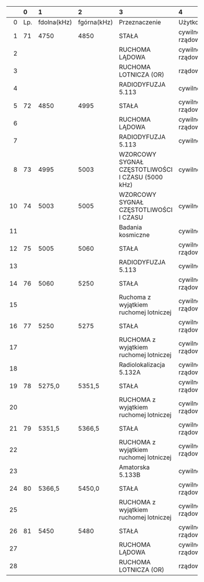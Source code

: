 |     | 0   | 1           | 2           | 3                                                 | 4               |
| --: | :-- | :---------- | :---------- | :------------------------------------------------ | :-------------- |
|   0 | Lp. | fdolna(kHz) | fgórna(kHz) | Przeznaczenie                                     | Użytkowanie     |
|   1 | 71  | 4750        | 4850        | STAŁA                                             | cywilno-rządowe |
|   2 |     |             |             | RUCHOMA LĄDOWA                                    | cywilno-rządowe |
|   3 |     |             |             | RUCHOMA LOTNICZA (OR)                             | rządowe         |
|   4 |     |             |             | RADIODYFUZJA 5.113                                | cywilne         |
|   5 | 72  | 4850        | 4995        | STAŁA                                             | cywilno-rządowe |
|   6 |     |             |             | RUCHOMA LĄDOWA                                    | cywilno-rządowe |
|   7 |     |             |             | RADIODYFUZJA 5.113                                | cywilne         |
|   8 | 73  | 4995        | 5003        | WZORCOWY SYGNAŁ CZĘSTOTLIWOŚCI I CZASU (5000 kHz) | cywilne         |
|  10 | 74  | 5003        | 5005        | WZORCOWY SYGNAŁ CZĘSTOTLIWOŚCI I CZASU            | cywilne         |
|  11 |     |             |             | Badania kosmiczne                                 | cywilne         |
|  12 | 75  | 5005        | 5060        | STAŁA                                             | cywilno-rządowe |
|  13 |     |             |             | RADIODYFUZJA 5.113                                | cywilne         |
|  14 | 76  | 5060        | 5250        | STAŁA                                             | cywilno-rządowe |
|  15 |     |             |             | Ruchoma z wyjątkiem ruchomej lotniczej            | cywilno-rządowe |
|  16 | 77  | 5250        | 5275        | STAŁA                                             | cywilno-rządowe |
|  17 |     |             |             | RUCHOMA z wyjątkiem ruchomej lotniczej            | cywilno-rządowe |
|  18 |     |             |             | Radiolokalizacja 5.132A                           | cywilno-rządowe |
|  19 | 78  | 5275,0      | 5351,5      | STAŁA                                             | cywilno-rządowe |
|  20 |     |             |             | RUCHOMA z wyjątkiem ruchomej lotniczej            | cywilno-rządowe |
|  21 | 79  | 5351,5      | 5366,5      | STAŁA                                             | cywilno-rządowe |
|  22 |     |             |             | RUCHOMA z wyjątkiem ruchomej lotniczej            | cywilno-rządowe |
|  23 |     |             |             | Amatorska 5.133B                                  | cywilne         |
|  24 | 80  | 5366,5      | 5450,0      | STAŁA                                             | cywilno-rządowe |
|  25 |     |             |             | RUCHOMA z wyjątkiem ruchomej lotniczej            | cywilno-rządowe |
|  26 | 81  | 5450        | 5480        | STAŁA                                             | cywilno-rządowe |
|  27 |     |             |             | RUCHOMA LĄDOWA                                    | cywilno-rządowe |
|  28 |     |             |             | RUCHOMA LOTNICZA (OR)                             | rządowe         |
